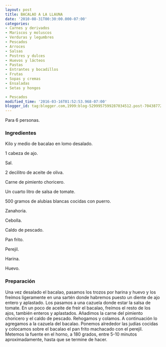 ```yaml
---
layout: post
title: BACALAO A LA LLAUNA
date: '2010-08-31T00:30:00.000-07:00'
categories:
- Carnes y derivados
- Mariscos y moluscos
- Verduras y legumbres
- Pescados
- Arroces
- Salsas
- Postres y dulces
- Huevos y lácteos
- Pastas
- Entrantes y bocadillos
- Frutas
- Sopas y cremas
- Ensaladas
- Setas y hongos

- Pescados
modified_time: '2016-03-16T01:52:53.968-07:00'
blogger_id: tag:blogger.com,1999:blog-5299957599287034512.post-7043877226246584130
---
```


Para 6 personas.

<h3>Ingredientes</h3>

Kilo y medio de bacalao en lomo desalado.

1 cabeza de ajo.

Sal.

2 decilitro de aceite de oliva.

Carne de pimiento choricero.

Un cuarto litro de salsa de tomate.

500 gramos de alubias blancas cocidas con puerro.

Zanahoria.

Cebolla.

Caldo de pescado.

Pan frito.

Perejil.

Harina.

Huevo.

<h3>Preparación</h3>

Una vez desalado el bacalao, pasamos los trozos por harina y huevo y los freímos ligeramente en una sartén donde habremos puesto un diente de ajo entero y aplastado. Los pasamos a una cazuela donde estar la salsa de tomate. En un poco de aceite de freír el bacalao, freímos el resto de los ajos, también enteros y aplastados. Añadimos la carne del pimiento choricero y el caldo de pescado. Rehogamos y colamos. A continuación lo agregamos a la cazuela del bacalao. Ponemos alrededor las judías cocidas y colocamos sobre el bacalao el pan frito machacado con el perejil. Metemos la fuente en el horno, a 180 grados, entre 5-10 minutos aproximadamente, hasta que se termine de hacer.


